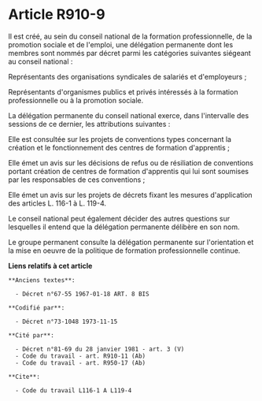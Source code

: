 # Article R910-9

Il est créé, au sein du conseil national de la formation professionnelle, de la promotion sociale et de l'emploi, une
délégation permanente dont les membres sont nommés par décret parmi les catégories suivantes siégeant au conseil national :

Représentants des organisations syndicales de salariés et d'employeurs ;

Représentants d'organismes publics et privés intéressés à la formation professionnelle ou à la promotion sociale.

La délégation permanente du conseil national exerce, dans l'intervalle des sessions de ce dernier, les attributions
suivantes :

Elle est consultée sur les projets de conventions types concernant la création et le fonctionnement des centres de formation
d'apprentis ;

Elle émet un avis sur les décisions de refus ou de résiliation de conventions portant création de centres de formation
d'apprentis qui lui sont soumises par les responsables de ces conventions ;

Elle émet un avis sur les projets de décrets fixant les mesures d'application des articles L. 116-1 à L. 119-4.

Le conseil national peut également décider des autres questions sur lesquelles il entend que la délégation permanente
délibère en son nom.

Le groupe permanent consulte la délégation permanente sur l'orientation et la mise en oeuvre de la politique de formation
professionnelle continue.

**Liens relatifs à cet article**

	**Anciens textes**:

	  - Décret n°67-55 1967-01-18 ART. 8 BIS

	**Codifié par**:

	  - Décret n°73-1048 1973-11-15

	**Cité par**:

	  - Décret n°81-69 du 28 janvier 1981 - art. 3 (V)
	  - Code du travail - art. R910-11 (Ab)
	  - Code du travail - art. R950-17 (Ab)

	**Cite**:

	  - Code du travail L116-1 A L119-4
